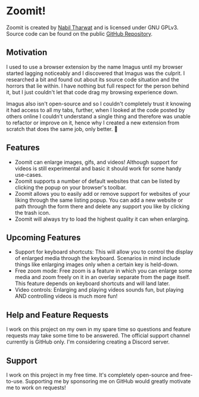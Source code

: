 # Zoomit!

Zoomit is created by [Nabil Tharwat](https://iamnabil.netlify.app) and is
licensed under GNU GPLv3. Source code can be found on the public [GitHub
Repository](https://github.com/KL13NT/imagus#readme).

## Motivation

I used to use a browser extension by the name Imagus until my browser
started lagging noticeably and I discovered that Imagus was the culprit.
I researched a bit and found out about its source code situation and the
horrors that lie within. I have nothing but full respect for the person
behind it, but I just couldn't let that code drag my browsing experience
down.

Imagus also isn't open-source and so I couldn't completely trust it
knowing it had access to all my tabs, further, when I looked at the code
posted by others online I couldn't understand a single thing and
therefore was unable to refactor or improve on it, hence why I created a
new extension from scratch that does the same job, only better. 🤞

## Features

- Zoomit can enlarge images, gifs, and videos! Although support for
  videos is still experimental and basic it should work for some handy
  use-cases.
- Zoomit supports a number of default websites that can be listed by
  clicking the popup on your browser's toolbar.
- Zoomit allows you to easily add or remove support for websites of your
  liking through the same listing popup. You can add a new website or path
  through the form there and delete any support you like by clicking the
  trash icon.
- Zoomit will always try to load the highest quality it can when
  enlarging.

## Upcoming Features

- Support for keyboard shortcuts: This will allow you to control the
  display of enlarged media through the keyboard. Scenarios in mind
  include things like enlarging images only when a certain key is
  held-down.
- Free zoom mode: Free zoom is a feature in which you can enlarge some
  media and zoom freely on it in an overlay separate from the page itself.
  This feature depends on keyboard shortcuts and will land later.
- Video controls: Enlarging and playing videos sounds fun, but playing
  AND controlling videos is much more fun!

## Help and Feature Requests

I work on this project on my own in my spare time so questions and
feature requests may take some time to be answered. The official support
channel currently is GitHub only. I'm considering creating a Discord
server.

## Support

I work on this project in my free time. It's completely open-source and
free-to-use. Supporting me by sponsoring me on
GitHub would greatly motivate me to work on requests!
